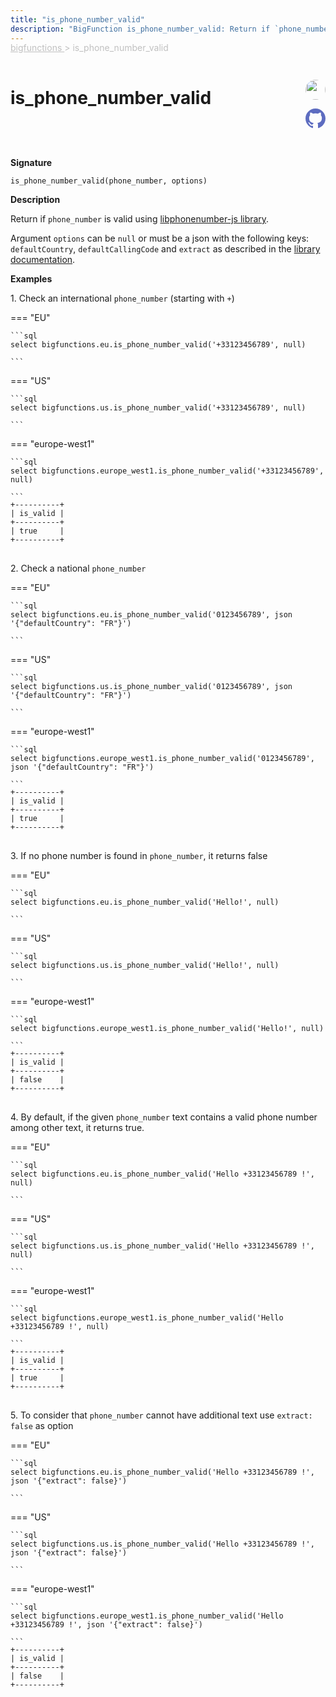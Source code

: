 ```yaml
---
title: "is_phone_number_valid"
description: "BigFunction is_phone_number_valid: Return if `phone_number` is valid"
---
```


<span style="color: silver; position: relative; top: -1rem">
  <a href=".." style="color: silver">bigfunctions </a> > is_phone_number_valid
</span>

# is_phone_number_valid


<div style="position: relative; top: -4rem; margin-bottom:  -2rem; text-align: right; z-index: 9999;">
  
  <a href="https://www.linkedin.com/in/paul-marcombes" title="Author: Paul Marcombes" target="_blank">
    <img src="https://lh3.googleusercontent.com/a-/ACB-R5RDf2yxcw1p_IYLCKmiUIScreatDdhG8B83om6Ohw=s260" width="32" style=" border-radius: 50% !important">
  </a>
  
  <a href="{REPO_URL}/tree/main/bigfunctions/is_phone_number_valid.yaml" title="Edit on GitHub" target="_blank"><svg xmlns="http://www.w3.org/2000/svg" width="32" height="32" viewBox="0 0 24 24"><path fill="#5d6cc0" d="M12 0c-6.626 0-12 5.373-12 12 0 5.302 3.438 9.8 8.207 11.387.599.111.793-.261.793-.577v-2.234c-3.338.726-4.033-1.416-4.033-1.416-.546-1.387-1.333-1.756-1.333-1.756-1.089-.745.083-.729.083-.729 1.205.084 1.839 1.237 1.839 1.237 1.07 1.834 2.807 1.304 3.492.997.107-.775.418-1.305.762-1.604-2.665-.305-5.467-1.334-5.467-5.931 0-1.311.469-2.381 1.236-3.221-.124-.303-.535-1.524.117-3.176 0 0 1.008-.322 3.301 1.23.957-.266 1.983-.399 3.003-.404 1.02.005 2.047.138 3.006.404 2.291-1.552 3.297-1.23 3.297-1.23.653 1.653.242 2.874.118 3.176.77.84 1.235 1.911 1.235 3.221 0 4.609-2.807 5.624-5.479 5.921.43.372.823 1.102.823 2.222v3.293c0 .319.192.694.801.576 4.765-1.589 8.199-6.086 8.199-11.386 0-6.627-5.373-12-12-12z"/></svg></a>
</div>



**Signature** 
```
is_phone_number_valid(phone_number, options)
```

**Description**

Return if `phone_number` is valid
using [libphonenumber-js library](https://www.npmjs.com/package/libphonenumber-js).

Argument `options` can be `null` or must be a json with the following keys:
`defaultCountry`, `defaultCallingCode` and `extract` as described in the
[library documentation](https://www.npmjs.com/package/libphonenumber-js#parsephonenumberstring-defaultcountry-string--options-object-phonenumber).






**Examples**



<span style="color: var(--md-typeset-a-color);">1. Check an international `phone_number` (starting with `+`)</span>









=== "EU"

    ```sql
    select bigfunctions.eu.is_phone_number_valid('+33123456789', null)
    
    ```




=== "US"

    ```sql
    select bigfunctions.us.is_phone_number_valid('+33123456789', null)
    
    ```




=== "europe-west1"

    ```sql
    select bigfunctions.europe_west1.is_phone_number_valid('+33123456789', null)
    
    ```









<pre style="margin-top: -1rem;">
<code style="padding-top: 0px; padding-bottom: 0px;">+----------+
| is_valid |
+----------+
| true     |
+----------+
</code>
</pre>









<span style="color: var(--md-typeset-a-color);">2. Check a national `phone_number`</span>









=== "EU"

    ```sql
    select bigfunctions.eu.is_phone_number_valid('0123456789', json '{"defaultCountry": "FR"}')
    
    ```




=== "US"

    ```sql
    select bigfunctions.us.is_phone_number_valid('0123456789', json '{"defaultCountry": "FR"}')
    
    ```




=== "europe-west1"

    ```sql
    select bigfunctions.europe_west1.is_phone_number_valid('0123456789', json '{"defaultCountry": "FR"}')
    
    ```









<pre style="margin-top: -1rem;">
<code style="padding-top: 0px; padding-bottom: 0px;">+----------+
| is_valid |
+----------+
| true     |
+----------+
</code>
</pre>









<span style="color: var(--md-typeset-a-color);">3. If no phone number is found in `phone_number`, it returns false</span>









=== "EU"

    ```sql
    select bigfunctions.eu.is_phone_number_valid('Hello!', null)
    
    ```




=== "US"

    ```sql
    select bigfunctions.us.is_phone_number_valid('Hello!', null)
    
    ```




=== "europe-west1"

    ```sql
    select bigfunctions.europe_west1.is_phone_number_valid('Hello!', null)
    
    ```









<pre style="margin-top: -1rem;">
<code style="padding-top: 0px; padding-bottom: 0px;">+----------+
| is_valid |
+----------+
| false    |
+----------+
</code>
</pre>









<span style="color: var(--md-typeset-a-color);">4. By default, if the given `phone_number` text contains a valid phone number among other text, it returns true.</span>









=== "EU"

    ```sql
    select bigfunctions.eu.is_phone_number_valid('Hello +33123456789 !', null)
    
    ```




=== "US"

    ```sql
    select bigfunctions.us.is_phone_number_valid('Hello +33123456789 !', null)
    
    ```




=== "europe-west1"

    ```sql
    select bigfunctions.europe_west1.is_phone_number_valid('Hello +33123456789 !', null)
    
    ```









<pre style="margin-top: -1rem;">
<code style="padding-top: 0px; padding-bottom: 0px;">+----------+
| is_valid |
+----------+
| true     |
+----------+
</code>
</pre>









<span style="color: var(--md-typeset-a-color);">5. To consider that `phone_number` cannot have additional text use `extract:  false` as option</span>









=== "EU"

    ```sql
    select bigfunctions.eu.is_phone_number_valid('Hello +33123456789 !', json '{"extract": false}')
    
    ```




=== "US"

    ```sql
    select bigfunctions.us.is_phone_number_valid('Hello +33123456789 !', json '{"extract": false}')
    
    ```




=== "europe-west1"

    ```sql
    select bigfunctions.europe_west1.is_phone_number_valid('Hello +33123456789 !', json '{"extract": false}')
    
    ```









<pre style="margin-top: -1rem;">
<code style="padding-top: 0px; padding-bottom: 0px;">+----------+
| is_valid |
+----------+
| false    |
+----------+
</code>
</pre>










